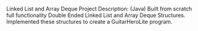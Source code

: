 Linked List and Array Deque Project Description: (Java)
  Built from scratch full functionality Double Ended Linked List and Array Deque Structures.
  Implemented these structures to create a GuitarHeroLite program.
